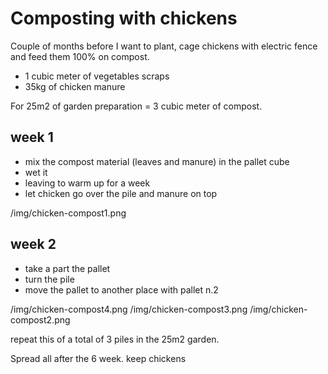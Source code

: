 # Composting with chickens
Couple of months before I want to plant, cage chickens with electric fence and feed them 100% on compost.

- 1 cubic meter of vegetables scraps
- 35kg of chicken manure

For 25m2 of garden preparation = 3 cubic meter of compost.

## week 1
- mix the compost material (leaves and manure) in the pallet cube
- wet it
- leaving to warm up for a week
- let chicken go over the pile and manure on top

/img/chicken-compost1.png

## week 2
- take a part the pallet
- turn the pile
- move the pallet to another place with pallet n.2

/img/chicken-compost4.png
/img/chicken-compost3.png
/img/chicken-compost2.png

repeat this of a total of 3 piles in the 25m2 garden.

Spread all after the 6 week. keep chickens 



